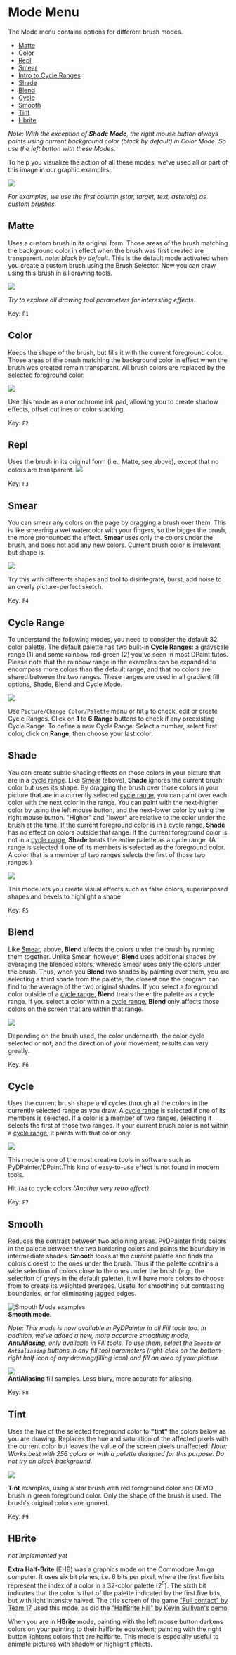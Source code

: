 # Mode Menu

The Mode menu contains options for different brush modes.
- [Matte](#matte)
- [Color](#color)
- [Repl](#repl)
- [Smear](#smear)
- [Intro to Cycle Ranges](#cycle-range)
- [Shade](#shade)
- [Blend](#blend)
- [Cycle](#cycle)
- [Smooth](#smooth)
- [Tint](#tint)
- [Hbrite](#hbrite)

_Note: With the exception of **Shade Mode**, the right mouse button always
paints using current background color (black by default) in Color Mode. So use
the left button with these Modes._

To help you visualize the action of all these modes, we've used all or part of
this image in our graphic examples:  

![](grid-test.png)  

_For examples, we use the first column (star, target, text, asteroid) as custom
brushes._

## Matte

Uses a custom brush in its original form. Those areas of the brush matching the
background color in effect when the brush was first created are transparent.
_note: black by default_. This is the default mode activated when you create a
custom brush using the Brush Selector. Now you can draw using this brush in all
drawing tools.  

![](matte-examples.png)
  
  _Try to explore all drawing tool parameters for interesting effects._

Key: `F1`

## Color

Keeps the shape of the brush, but fills it with the current foreground color.
Those areas of the brush matching the background color in effect when the brush
was created remain transparent.  All brush colors are replaced by the selected
foreground color.

![](color-examples.png)  

Use this mode as a monochrome ink pad, allowing you to create shadow effects,
offset outlines or color stacking.

Key: `F2`

## Repl
Uses the brush in its original form (i.e., Matte, see above), except that no
colors are transparent.
![](repl-examples.png)

Key: `F3`

## Smear

You can smear any colors on the page by dragging a brush over them. This is
like smearing a wet watercolor with your fingers, so the bigger the brush, the
more pronounced the effect. __Smear__ uses only the colors under the brush, and
does not add any new colors.  Current brush color is irrelevant, but shape is.

![](smear-examples.png)  

Try this with differents shapes and tool to disintegrate, burst, add noise to
an overly picture-perfect sketch.

Key: `F4`

## Cycle Range

To understand the following modes, you need to consider the default 32 color
palette. The default palette has two built-in __Cycle Ranges__: a grayscale
range (1) and some rainbow red-green (2) you've seen in most DPaint tutos.
Please note that the rainbow range in the examples can be expanded to encompass more colors than the default range, and that no colors are shared between the two ranges. These ranges are used in all gradient fill options, Shade, Blend
and Cycle Mode.

![](Range-2.png)

Use `Picture/Change Color/Palette` menu or hit `p` to check, edit or create
Cycle Ranges. Click on __1__ to __6__ __Range__ buttons to check if any
preexisting Cycle Range. To define a new Cycle Range: Select a number,
select first color, click on __Range__, then choose your last color.


## Shade

You can create subtle shading effects on those colors in your picture that are
in a [cycle range](#cycle-range). Like [Smear](#Smear) (above), __Shade__
ignores the current brush color but uses its shape. By dragging the brush over
those colors in your picture that are in a currently selected [cycle
range](#cycle-range), you can paint over each color with the next color in the
range. You can paint with the next-higher color by using the left mouse button,
and the next-lower color by using the right mouse button.  "Higher" and "lower"
are relative to the color under the brush at the time. If the current
foreground color is in a [cycle range](#cycle-range), __Shade__ has no effect
on colors outside that range. If the current foreground color is not in a
[cycle range](#cycle-range), __Shade__ treats the entire palette as a cycle
range. (A range is selected if one of its members is selected as the foreground
color. A color that is a member of two ranges selects the first of those two
ranges.)

![](shade-examples.png)  

This mode lets you create visual effects such as false colors, superimposed
shapes and bevels to highlight a shape.

Key: `F5`

## Blend

Like [Smear](#Smear), above, __Blend__ affects the colors under the brush by
running them together. Unlike Smear, however, __Blend__ uses additional shades
by averaging the blended colors, whereas Smear uses only the colors under the
brush. Thus, when you __Blend__ two shades by painting over them, you are
selecting a third shade from the palette, the closest one the program can find
to the average of the two original shades. If you select a foreground color
outside of a [cycle range](#cycle-range), __Blend__ treats the entire palette
as a cycle range. If you select a color within a [cycle range](#cycle-range),
__Blend__ only affects those colors on the screen that are within that range.

![](blend-examples.png)  

Depending on the brush used, the color underneath, the color cycle selected or
not, and the direction of your movement, results can vary greatly.

Key: `F6`

## Cycle

Uses the current brush shape and cycles through all the colors in the currently
selected range as you draw. A [cycle range](#cycle-range) is selected if one of
its members is selected. If a color is a member of two ranges, selecting it
selects the first of those two ranges. If your current brush color is not
within a [cycle range](#cycle-range), it paints with that color only.

![](cycle-examples.png)

This mode is one of the most creative tools in software such as
PyDPainter/DPaint.This kind of easy-to-use effect is not found in modern tools.

Hit `TAB` to cycle colors _(Another very retro effect)_.

Key: `F7`

## Smooth

Reduces the contrast between two adjoining areas. PyDPainter finds colors in
the palette between the two bordering colors and paints the boundary in
intermediate shades. __Smooth__ looks at the current palette and finds the
colors closest to the ones under the brush. Thus if the palette contains a wide
selection of colors close to the ones under the brush (e.g., the selection of
greys in the default palette), it will have more colors to choose from to
create its weighted averages. Useful for smoothing out contrasting boundaries,
or for eliminating jagged edges.

![Smooth Mode examples ](smooth-examples.png)  
__Smooth mode__.

_Note: This mode is now available in PyDPainter in all Fill tools too. In
addition, we've added a new, more accurate smoothing mode, __AntiAliasing__,
only available in Fill tools. To use them, select the `Smooth` or
`Antialiasing` buttons in any fill tool parameters (right-click on the
bottom-right half icon of any drawing/filling icon) and fill an area of your
picture._

![](antialias-examples.png)  
__AntiAliasing__ fill samples. Less blury, more accurate for aliasing.

Key: `F8`

## Tint

Uses the hue of the selected foreground color to __"tint"__ the colors below as
you are drawing. Replaces the hue and saturation of the affected pixels with
the current color but leaves the value of the screen pixels unaffected.  _Note:
Works best with 256 colors or with a palette designed for this purpose. Do not
try on black background._  

![](tint-examples.png)  

__Tint__ examples, using a star brush with red foreground color and DEMO brush
in green foreground color. Only the shape of the brush is used. The brush's
original colors are ignored.

Key: `F9`

## HBrite
_not implemented yet_

**Extra Half-Brite** (EHB) was a graphics mode on the Commodore Amiga computer.
It uses six bit planes, i.e. 6 bits per pixel, where the first five bits
represent the index of a color in a 32-color palette (2<sup>5</sup>). The sixth
bit indicates that the color is that of the palette indicated by the first five
bits, but with light intensity halved.  The title screen of the game ["Full
contact" by Team
17](http://www.randelshofer.ch/animations/anims/team17/FullContact_Intro.anim.html)
used this mode, as did the  ["HalfBrite Hill" by Kevin Sullivan's
demo](http://www.randelshofer.ch/animations/anims/electronic_arts/HBriteHill.html)

When you are in **HBrite** mode, painting with the left mouse
button darkens colors on your painting to their halfbrite equivalent;
painting with the right button lightens colors that are halfbrite. This
mode is especially useful to animate pictures with shadow or highlight effects.
